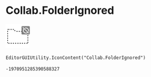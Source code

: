 # Collab.FolderIgnored
![](/img/Collab.FolderIgnored.png)

``` CSharp
EditorGUIUtility.IconContent("Collab.FolderIgnored")
```
```
-1970951285390588327
```
